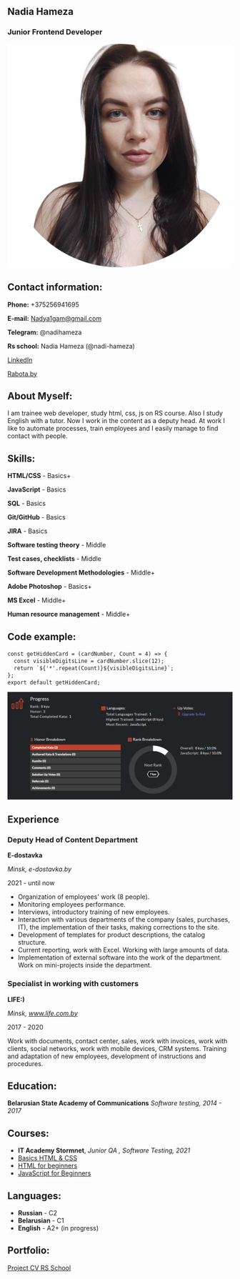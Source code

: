 ## Nadia Hameza
### Junior Frontend Developer

![PH](/img/ph.png "Photo")

## Contact information:
**Phone:** +375256941695

**E-mail:** Nadya1gam@gmail.com

**Telegram:** @nadihameza

**Rs school:** Nadia Hameza (@nadi-hameza)

[LinkedIn](https://www.linkedin.com/in/nadia-hameza/)

[Rabota.by](https://rabota.by/resume/bdd02944ff08b82f160039ed1f396b48795561)

## About Myself:
I am trainee web developer, study html, css, js on RS course. Also I study English with a tutor. Now I work in the content as a deputy head. At work I like to automate processes, train employees and I easily manage to find contact with people.

## Skills:
**HTML/CSS** - Basics+

**JavaScript** - Basics

**SQL** - Basics

**Git/GitHub** - Basics

**JIRA** - Basics

**Software testing theory** - Middle

**Test cases, checklists** - Middle

**Software Development Methodologies** - Middle+

**Adobe Photoshop** - Basics+

**MS Excel** - Middle+

**Human resource management** - Middle+

## Code example:
```
const getHiddenCard = (cardNumber, Count = 4) => {
  const visibleDigitsLine = cardNumber.slice(12);
  return `${'*'.repeat(Count)}${visibleDigitsLine}`;
};
export default getHiddenCard;
```
![codewars](/img/cw.png "Codewars")

## Experience

### Deputy Head of Content Department
**E-dostavka**

*Minsk,  e-dostavka.by*

2021 - until now

- Organization of employees' work (8 people).
- Monitoring employees performance.
- Interviews, introductory training of new employees.
- Interaction with various departments of the company (sales, purchases, IT), the implementation of their tasks, making corrections to the site.
- Development of templates for product descriptions, the catalog structure.
- Current reporting, work with Excel. Working with large amounts of data.
- Implementation of external software into the work of the department. Work on mini-projects inside the department.

### Specialist in working with customers 
**LIFE:)**

*Minsk, www.life.com.by*

2017 - 2020

Work with documents, contact center, sales, work with invoices, work with clients, social networks, work with mobile devices, CRM systems.
Training and adaptation of new employees, development of instructions and procedures.

## Education:
**Belarusian State Academy of Communications**
*Software testing, 2014 - 2017*

## Courses:
* **IT Academy Stormnet**, *Junior QA , Software Testing, 2021*
* [Basics HTML & CSS](https://www.internetingishard.com/)
* [HTML for beginners](https://ru.code-basics.com/languages/html)
* [JavaScript for Beginners](https://ru.code-basics.com/languages/javascript)

## Languages:
- **Russian** - C2
- **Belarusian** - C1
- **English** - A2+ (in progress)

## Portfolio:
[Project CV RS School](https://nadi-hameza.github.io/rsschool-cv/cv)
